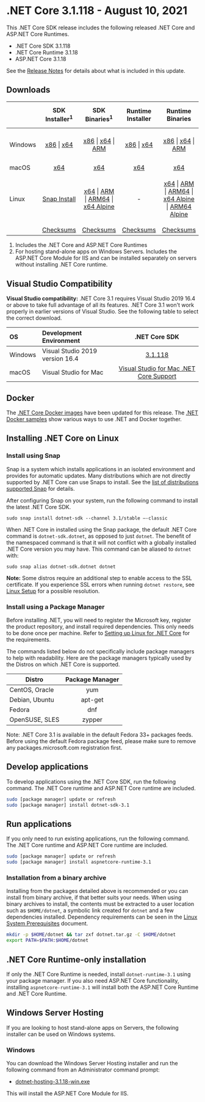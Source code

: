 # .NET Core 3.1.118 - August 10, 2021

This .NET Core SDK release includes the following released .NET Core and ASP.NET Core Runtimes.

* .NET Core SDK 3.1.118
* .NET Core Runtime 3.1.18
* ASP.NET Core 3.1.18

See the [Release Notes](https://github.com/dotnet/core/blob/main/release-notes/3.1/3.1.18/3.1.18.md) for details about what is included in this update.


## Downloads

|           | SDK Installer<sup>1</sup>                        | SDK Binaries<sup>1</sup>                 | Runtime Installer                                        | Runtime Binaries                                 | ASP.NET Core Runtime           | Windows Desktop Runtime           |
| --------- | :------------------------------------------:     | :----------------------:                 | :---------------------------:                            | :-------------------------:                      | :-----------------:            |:-----------------:            |
| Windows   | [x86][dotnet-sdk-win-x86.exe] \| [x64][dotnet-sdk-win-x64.exe] | [x86][dotnet-sdk-win-x86.zip] \| [x64][dotnet-sdk-win-x64.zip] \| [ARM][dotnet-sdk-win-arm.zip] | [x86][dotnet-runtime-win-x86.exe] \| [x64][dotnet-runtime-win-x64.exe] | [x86][dotnet-runtime-win-x86.zip] \| [x64][dotnet-runtime-win-x64.zip] \| [ARM][dotnet-runtime-win-arm.zip]  | [x86][aspnetcore-runtime-win-x86.exe] \| [x64][aspnetcore-runtime-win-x64.exe] \| [ARM][aspnetcore-runtime-win-arm.zip] \|<br/> [Hosting Bundle][dotnet-hosting-win.exe]<sup>2</sup> | [x86][windowsdesktop-runtime-win-x86.exe] \| [x64][windowsdesktop-runtime-win-x64.exe] |
| macOS     | [x64][dotnet-sdk-osx-x64.pkg]  | [x64][dotnet-sdk-osx-x64.tar.gz]     | [x64][dotnet-runtime-osx-x64.pkg] | [x64][dotnet-runtime-osx-x64.tar.gz] | [x64][aspnetcore-runtime-osx-x64.tar.gz]<sup>1</sup> | - |
| Linux     |  [Snap Install](../install-linux.md)  | [x64][dotnet-sdk-linux-x64.tar.gz] \| [ARM][dotnet-sdk-linux-arm.tar.gz] \| [ARM64][dotnet-sdk-linux-arm64.tar.gz] \| [x64 Alpine][dotnet-sdk-linux-musl-x64.tar.gz] | - | [x64][dotnet-runtime-linux-x64.tar.gz] \| [ARM][dotnet-runtime-linux-arm.tar.gz] \| [ARM64][dotnet-runtime-linux-arm64.tar.gz] \| [x64 Alpine][dotnet-runtime-linux-musl-x64.tar.gz] \| [ARM64 Alpine][dotnet-runtime-linux-musl-arm64.tar.gz] | [x64][aspnetcore-runtime-linux-x64.tar.gz]<sup>1</sup>  \| [ARM][aspnetcore-runtime-linux-arm.tar.gz]<sup>1</sup> \| [ARM64][aspnetcore-runtime-linux-arm64.tar.gz]<sup>1</sup> \| [x64 Alpine][aspnetcore-runtime-linux-musl-x64.tar.gz] \| [ARM64 Alpine][aspnetcore-runtime-linux-musl-arm64.tar.gz] | - |
|  | [Checksums][checksums-sdk]                             | [Checksums][checksums-sdk]                                          | [Checksums][checksums-runtime]                             | [Checksums][checksums-runtime] | [Checksums][checksums-runtime] | [Checksums][checksums-runtime] |

1. Includes the .NET Core and ASP.NET Core Runtimes
2. For hosting stand-alone apps on Windows Servers. Includes the ASP.NET Core Module for IIS and can be installed separately on servers without installing .NET Core runtime.

## Visual Studio Compatibility

**Visual Studio compatibility:** .NET Core 3.1 requires Visual Studio 2019 16.4 or above to take full advantage of all its features. .NET Core 3.1 won't work properly in earlier versions of Visual Studio. See the following table to select the correct download.

| OS | Development Environment | .NET Core SDK |
| :-- | :-- | :--: |
| Windows | Visual Studio 2019 version 16.4 | [3.1.118](#downloads) |
| macOS | Visual Studio for Mac | [Visual Studio for Mac .NET Core Support](https://learn.microsoft.com/visualstudio/mac/net-core-support) |


## Docker

The [.NET Core Docker images](https://hub.docker.com/_/microsoft-dotnet) have been updated for this release. The [.NET Docker samples](https://github.com/dotnet/dotnet-docker/blob/main/samples/README.md) show various ways to use .NET and Docker together.

## Installing .NET Core on Linux

### Install using Snap

Snap is a system which installs applications in an isolated environment and provides for automatic updates. Many distributions which are not directly supported by .NET Core can use Snaps to install. See the [list of distributions supported Snap](https://docs.snapcraft.io/installing-snapd/6735) for details.

After configuring Snap on your system, run the following command to install the latest .NET Core SDK.

`sudo snap install dotnet-sdk --channel 3.1/stable –-classic`

When .NET Core in installed using the Snap package, the default .NET Core command is `dotnet-sdk.dotnet`, as opposed to just `dotnet`. The benefit of the namespaced command is that it will not conflict with a globally installed .NET Core version you may have. This command can be aliased to `dotnet` with:

`sudo snap alias dotnet-sdk.dotnet dotnet`

**Note:** Some distros require an additional step to enable access to the SSL certificate. If you experience SSL errors when running `dotnet restore`, see [Linux Setup](https://github.com/dotnet/core/blob/main/Documentation/linux-setup.md) for a possible resolution.

### Install using a Package Manager

Before installing .NET, you will need to register the Microsoft key, register the product repository, and install required dependencies. This only needs to be done once per machine. Refer to [Setting up Linux for .NET Core][linux-setup] for the requirements.

The commands listed below do not specifically include package managers to help with readability. Here are the package managers typically used by the Distros on which .NET Core is supported.

| Distro | Package Manager  |
| ---             | :----:  |
| CentOS, Oracle  | yum     |
| Debian, Ubuntu  | apt-get |
| Fedora          | dnf     |
| OpenSUSE, SLES  | zypper  |

Note: .NET Core 3.1 is available in the default Fedora 33+ packages feeds. Before using the default Fedora package feed, please make sure to remove any packages.microsoft.com registration first.

## Develop applications

To develop applications using the .NET Core SDK, run the following command. The .NET Core runtime and ASP.NET Core runtime are included.

```bash
sudo [package manager] update or refresh
sudo [package manager] install dotnet-sdk-3.1
```

## Run applications

If you only need to run existing applications, run the following command. The .NET Core runtime and ASP.NET Core runtime are included.

```bash
sudo [package manager] update or refresh
sudo [package manager] install aspnetcore-runtime-3.1
```

### Installation from a binary archive

Installing from the packages detailed above is recommended or you can install from binary archive, if that better suits your needs. When using binary archives to install, the contents must be extracted to a user location such as `$HOME/dotnet`, a symbolic link created for `dotnet` and a few dependencies installed. Dependency requirements can be seen in the [Linux System Prerequisites](https://github.com/dotnet/core/blob/main/Documentation/linux-prereqs.md) document.

```bash
mkdir -p $HOME/dotnet && tar zxf dotnet.tar.gz -C $HOME/dotnet
export PATH=$PATH:$HOME/dotnet
```

## .NET Core Runtime-only installation

If only the .NET Core Runtime is needed, install `dotnet-runtime-3.1` using your package manager. If you also need ASP.NET Core functionality, installing `aspnetcore-runtime-3.1` will install both the ASP.NET Core Runtime and .NET Core Runtime.

## Windows Server Hosting

If you are looking to host stand-alone apps on Servers, the following installer can be used on Windows systems.

### Windows

You can download the Windows Server Hosting installer and run the following command from an Administrator command prompt:

* [dotnet-hosting-3.1.18-win.exe][dotnet-hosting-win.exe]

This will install the ASP.NET Core Module for IIS.

[blob-runtime]: https://dotnetcli.blob.core.windows.net/dotnet/Runtime/
[blob-sdk]: https://dotnetcli.blob.core.windows.net/dotnet/Sdk/
[release-notes]: https://github.com/dotnet/core/blob/main/release-notes/3.1/3.1.18/3.1.118-download.md
[snap-install]: 3.1.18-install-instructions.md

[checksums-runtime]: https://dotnetcli.blob.core.windows.net/dotnet/checksums/3.1.18-sha.txt
[checksums-sdk]: https://dotnetcli.blob.core.windows.net/dotnet/checksums/3.1.18-sha.txt

[linux-setup]: https://learn.microsoft.com/dotnet/core/install/linux


[//]: # ( Runtime 3.1.18)
[dotnet-runtime-linux-arm.tar.gz]: https://download.visualstudio.microsoft.com/download/pr/553523d6-f78f-4897-bbf5-13e4720d9a2e/e48e3eea5d133197fcc191a673ec4a22/dotnet-runtime-3.1.18-linux-arm.tar.gz
[dotnet-runtime-linux-arm64.tar.gz]: https://download.visualstudio.microsoft.com/download/pr/276e189e-9535-4bfd-b84d-b60c043b582b/89729cf37b76f7eca3b8cb8176e9dbf2/dotnet-runtime-3.1.18-linux-arm64.tar.gz
[dotnet-runtime-linux-musl-arm64.tar.gz]: https://download.visualstudio.microsoft.com/download/pr/1e8dc450-5e64-498a-ad2b-fb33543b2d42/17a4cac10a7ee3c6aa0b59e4f92b6c0f/dotnet-runtime-3.1.18-linux-musl-arm64.tar.gz
[dotnet-runtime-linux-musl-x64.tar.gz]: https://download.visualstudio.microsoft.com/download/pr/87fb522b-ee8d-4d26-8f45-82d3b2187293/ae2aa08059ac12deca00adc0cd196cca/dotnet-runtime-3.1.18-linux-musl-x64.tar.gz
[dotnet-runtime-linux-x64.tar.gz]: https://download.visualstudio.microsoft.com/download/pr/13a14c60-b4c7-4d48-bef5-8553bb28980d/7b8eb9f74577383064bfb3b02a5964f5/dotnet-runtime-3.1.18-linux-x64.tar.gz
[dotnet-runtime-osx-x64.pkg]: https://download.visualstudio.microsoft.com/download/pr/18d16d77-9172-46ac-9cd2-72ea0fa6b366/13103fc2200fd16b83e6ededbc0d510f/dotnet-runtime-3.1.18-osx-x64.pkg
[dotnet-runtime-osx-x64.tar.gz]: https://download.visualstudio.microsoft.com/download/pr/d6135fd1-df82-4cf9-bcba-34b8104d5782/fc4bc57a4ecf1ed68c3d47734956d0e9/dotnet-runtime-3.1.18-osx-x64.tar.gz
[dotnet-runtime-win-arm.zip]: https://download.visualstudio.microsoft.com/download/pr/7e1c876a-45f6-4e8b-8bb5-1cdaf0800c59/25b36e0b06873c5605bc8618a0712338/dotnet-runtime-3.1.18-win-arm.zip
[dotnet-runtime-win-x64.exe]: https://download.visualstudio.microsoft.com/download/pr/7d09d7c0-8902-4467-9268-d7f584923cde/eddcb12257e68b030bc1b4baf9a68681/dotnet-runtime-3.1.18-win-x64.exe
[dotnet-runtime-win-x64.zip]: https://download.visualstudio.microsoft.com/download/pr/37c67f99-f227-47c3-ab1b-ee474a5576a1/aa0d14a14e98f995825d712936f0716e/dotnet-runtime-3.1.18-win-x64.zip
[dotnet-runtime-win-x86.exe]: https://download.visualstudio.microsoft.com/download/pr/c6a860af-a0ec-44d9-95bb-27213e6ae584/f042477c51e9e274bc2df2b3936cc75d/dotnet-runtime-3.1.18-win-x86.exe
[dotnet-runtime-win-x86.zip]: https://download.visualstudio.microsoft.com/download/pr/774fe66a-0709-425f-b73d-b2b478a7c842/95b9323ca5f69acf25e86ae15aea17ac/dotnet-runtime-3.1.18-win-x86.zip

[//]: # ( WindowsDesktop 3.1.18)
[windowsdesktop-runtime-win-x64.exe]: https://download.visualstudio.microsoft.com/download/pr/aa240732-82d7-4bd1-9701-e4014d7dc735/41a460f5e9c343f7b9207f64ab0e4c90/windowsdesktop-runtime-3.1.18-win-x64.exe
[windowsdesktop-runtime-win-x86.exe]: https://download.visualstudio.microsoft.com/download/pr/1a1efc0c-f28c-4d60-8a52-6d62da05444c/0d192b81749b9374342b64150c9442a0/windowsdesktop-runtime-3.1.18-win-x86.exe

[//]: # ( ASP 3.1.18)
[aspnetcore-runtime-linux-arm.tar.gz]: https://download.visualstudio.microsoft.com/download/pr/56d6e6bb-34e4-4e8e-8d6f-ce11be174182/6a3daf4d44793478df8f5f291cc8b029/aspnetcore-runtime-3.1.18-linux-arm.tar.gz
[aspnetcore-runtime-linux-arm64.tar.gz]: https://download.visualstudio.microsoft.com/download/pr/6feb0bc9-ed1e-40b0-bb06-5ea0826bac35/b12cb170ec2c406c8ec4fd8bf90cfc52/aspnetcore-runtime-3.1.18-linux-arm64.tar.gz
[aspnetcore-runtime-linux-musl-arm64.tar.gz]: https://download.visualstudio.microsoft.com/download/pr/317a80a7-d16b-4fdd-9f4d-bda5f8485c7c/fd6ec4f8a875b436e1266d0a8cb1baed/aspnetcore-runtime-3.1.18-linux-musl-arm64.tar.gz
[aspnetcore-runtime-linux-musl-x64.tar.gz]: https://download.visualstudio.microsoft.com/download/pr/027367d0-0577-489b-8474-0f02253aa3f0/b82fdb9ee04ec8da8e82b7e9f4128f0e/aspnetcore-runtime-3.1.18-linux-musl-x64.tar.gz
[aspnetcore-runtime-linux-x64.tar.gz]: https://download.visualstudio.microsoft.com/download/pr/67843ba3-26f9-4746-bdfe-0f8074c00767/d51340f4f5cf8a361414650f510fe202/aspnetcore-runtime-3.1.18-linux-x64.tar.gz
[aspnetcore-runtime-osx-x64.tar.gz]: https://download.visualstudio.microsoft.com/download/pr/a1ef6d2e-e8eb-4522-8c3f-c8f4b1a5d832/e6bc77b95881cf1614a1047cae819af6/aspnetcore-runtime-3.1.18-osx-x64.tar.gz
[aspnetcore-runtime-win-arm.zip]: https://download.visualstudio.microsoft.com/download/pr/5e5a334f-f38b-4660-8960-8414f6fdae94/85d65b69b7471d8f466a5893dcdd1f6f/aspnetcore-runtime-3.1.18-win-arm.zip
[aspnetcore-runtime-win-x64.exe]: https://download.visualstudio.microsoft.com/download/pr/c37ece76-1305-4042-a9e6-58e7cb1b0bf6/75c20ff59335e370985b4f03fa637fcb/aspnetcore-runtime-3.1.18-win-x64.exe
[aspnetcore-runtime-win-x64.zip]: https://download.visualstudio.microsoft.com/download/pr/d5e5fe63-7e9e-4817-822a-bbb83f088715/02201bb196ede826363a0037563b097e/aspnetcore-runtime-3.1.18-win-x64.zip
[aspnetcore-runtime-win-x86.exe]: https://download.visualstudio.microsoft.com/download/pr/e9290580-1545-415c-864b-578d9469364f/4593126fe99a07fc0b52a7328597b865/aspnetcore-runtime-3.1.18-win-x86.exe
[aspnetcore-runtime-win-x86.zip]: https://download.visualstudio.microsoft.com/download/pr/9e64a4e0-6d4f-4c1e-a557-e1a0898eeea1/17b3ed31cf779978f1537dae5f9d7bc6/aspnetcore-runtime-3.1.18-win-x86.zip
[dotnet-hosting-win.exe]: https://download.visualstudio.microsoft.com/download/pr/a363a491-56ab-4451-a901-e5886dea2fc6/40595416f34ad49d8a83c2bf83f03487/dotnet-hosting-3.1.18-win.exe


[//]: # ( SDK 3.1.118)
[dotnet-sdk-linux-arm.tar.gz]: https://download.visualstudio.microsoft.com/download/pr/64a1b7b0-e5ca-4454-abfb-058b91b5a975/979872728452ea321d067351e526f08e/dotnet-sdk-3.1.118-linux-arm.tar.gz
[dotnet-sdk-linux-arm64.tar.gz]: https://download.visualstudio.microsoft.com/download/pr/22ce33f1-b2b8-400f-b18f-7db499d8cb5d/448893643f3ec460e6cabc4e8053115f/dotnet-sdk-3.1.118-linux-arm64.tar.gz
[dotnet-sdk-linux-musl-x64.tar.gz]: https://download.visualstudio.microsoft.com/download/pr/be1279df-8cc3-4c1b-8a41-3a7b3d09e0ea/7c83be33f5e849eef69f25414524e3c7/dotnet-sdk-3.1.118-linux-musl-x64.tar.gz
[dotnet-sdk-linux-x64.tar.gz]: https://download.visualstudio.microsoft.com/download/pr/06fa24e5-ee0e-4a8d-979c-0fdf37938c9f/53f30ea6c18472faf9e82d39e0b2ee2b/dotnet-sdk-3.1.118-linux-x64.tar.gz
[dotnet-sdk-linux-x64.zip]: https://download.visualstudio.microsoft.com/download/pr/6f6069bb-3e11-4266-8bd9-dec4a4d7befc/9a14cd2bd2c019886400144ef6f8ea91/dotnet-sdk-3.1.118-linux-x64.zip
[dotnet-sdk-osx-x64.pkg]: https://download.visualstudio.microsoft.com/download/pr/6df9a873-9204-44e2-9027-6e9e7d6dcb92/27967998b35a1c77a29ea14eaaa90da8/dotnet-sdk-3.1.118-osx-x64.pkg
[dotnet-sdk-osx-x64.tar.gz]: https://download.visualstudio.microsoft.com/download/pr/6c2146f5-ca37-43e1-ab9d-7171895d053e/26a2be3431bd20afca93f416f9a40984/dotnet-sdk-3.1.118-osx-x64.tar.gz
[dotnet-sdk-win-arm.zip]: https://download.visualstudio.microsoft.com/download/pr/0be3988d-1fb1-41a1-8e2f-68169bbd89b2/5d0629d9ead1635e5ebb20bdd7a4d572/dotnet-sdk-3.1.118-win-arm.zip
[dotnet-sdk-win-x64.exe]: https://download.visualstudio.microsoft.com/download/pr/9d4af55c-2aa0-4832-b571-d470a9cfea5b/ac14a02d41ffbb0e353a95c12799a3ec/dotnet-sdk-3.1.118-win-x64.exe
[dotnet-sdk-win-x64.zip]: https://download.visualstudio.microsoft.com/download/pr/d72bbf4e-9b07-4623-9d61-e0d91ec4bad0/72ce2fd993af793311b35dd2288d931d/dotnet-sdk-3.1.118-win-x64.zip
[dotnet-sdk-win-x86.exe]: https://download.visualstudio.microsoft.com/download/pr/37c3afc7-c8d4-4af7-bc9c-5347ff59b7bd/5e32b64de366928737c2f6d050e539b6/dotnet-sdk-3.1.118-win-x86.exe
[dotnet-sdk-win-x86.zip]: https://download.visualstudio.microsoft.com/download/pr/e50d242e-b590-443d-a66a-f4e7b8cb224d/021b14aa61c116b208ead36c3058efad/dotnet-sdk-3.1.118-win-x86.zip
